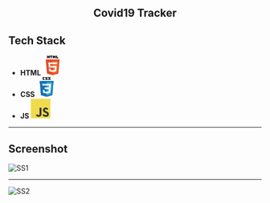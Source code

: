 <h2 align="center">Covid19 Tracker</h2>

## Tech Stack

- **HTML <img src="https://raw.githubusercontent.com/devicons/devicon/master/icons/html5/html5-original-wordmark.svg" alt="html5" width="40" height="40"/>**
- **CSS <img src="https://raw.githubusercontent.com/devicons/devicon/master/icons/css3/css3-original-wordmark.svg" alt="css3" width="40" height="40"/>**
- **JS <img src="https://raw.githubusercontent.com/devicons/devicon/master/icons/javascript/javascript-original.svg" alt="javascript" width="40" height="40"/>**

<hr>

## Screenshot

![SS1](https://user-images.githubusercontent.com/90305324/210135835-17e62697-f5ff-4437-b67f-835be8b9eab1.png)

<hr>

![SS2](https://user-images.githubusercontent.com/90305324/210135837-4b149d2a-3e82-48ad-b9c5-2ea1e7e3f9ad.png)

